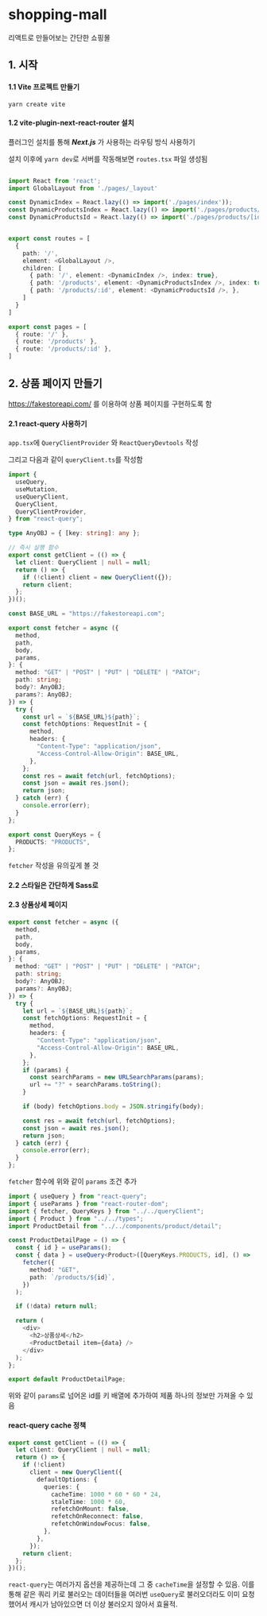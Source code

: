 # shopping-mall

리액트로 만들어보는 간단한 쇼핑몰

## 1. 시작

#### 1.1 Vite 프로젝트 만들기

`yarn create vite`

#### 1.2 vite-plugin-next-react-router 설치

플러그인 설치를 통해 **_Next.js_** 가 사용하는 라우팅 방식 사용하기

설치 이후에 `yarn dev`로 서버를 작동해보면 `routes.tsx` 파일 생성됨

```typescript

import React from 'react';
import GlobalLayout from './pages/_layout'

const DynamicIndex = React.lazy(() => import('./pages/index'));
const DynamicProductsIndex = React.lazy(() => import('./pages/products/index'));
const DynamicProductsId = React.lazy(() => import('./pages/products/[id]'));


export const routes = [
  {
    path: '/',
    element: <GlobalLayout />,
    children: [
      { path: '/', element: <DynamicIndex />, index: true},
      { path: '/products', element: <DynamicProductsIndex />, index: true},
      { path: '/products/:id', element: <DynamicProductsId />, },
    ]
  }
]

export const pages = [
  { route: '/' },
  { route: '/products' },
  { route: '/products/:id' },
]

```

## 2. 상품 페이지 만들기
https://fakestoreapi.com/ 를 이용하여 상품 페이지를 구현하도록 함

#### 2.1 react-query 사용하기
`app.tsx`에 `QueryClientProvider` 와 `ReactQueryDevtools` 작성

그리고 다음과 같이 `queryClient.ts`를 작성함
```typescript
import {
  useQuery,
  useMutation,
  useQueryClient,
  QueryClient,
  QueryClientProvider,
} from "react-query";

type AnyOBJ = { [key: string]: any };

// 즉시 실행 함수
export const getClient = (() => {
  let client: QueryClient | null = null;
  return () => {
    if (!client) client = new QueryClient({});
    return client;
  };
})();

const BASE_URL = "https://fakestoreapi.com";

export const fetcher = async ({
  method,
  path,
  body,
  params,
}: {
  method: "GET" | "POST" | "PUT" | "DELETE" | "PATCH";
  path: string;
  body?: AnyOBJ;
  params?: AnyOBJ;
}) => {
  try {
    const url = `${BASE_URL}${path}`;
    const fetchOptions: RequestInit = {
      method,
      headers: {
        "Content-Type": "application/json",
        "Access-Control-Allow-Origin": BASE_URL,
      },
    };
    const res = await fetch(url, fetchOptions);
    const json = await res.json();
    return json;
  } catch (err) {
    console.error(err);
  }
};

export const QueryKeys = {
  PRODUCTS: "PRODUCTS",
};
```
`fetcher` 작성을 유의깊게 볼 것

#### 2.2 스타일은 간단하게 Sass로

#### 2.3 상품상세 페이지
```typescript
export const fetcher = async ({
  method,
  path,
  body,
  params,
}: {
  method: "GET" | "POST" | "PUT" | "DELETE" | "PATCH";
  path: string;
  body?: AnyOBJ;
  params?: AnyOBJ;
}) => {
  try {
    let url = `${BASE_URL}${path}`;
    const fetchOptions: RequestInit = {
      method,
      headers: {
        "Content-Type": "application/json",
        "Access-Control-Allow-Origin": BASE_URL,
      },
    };
    if (params) {
      const searchParams = new URLSearchParams(params);
      url += "?" + searchParams.toString();
    }

    if (body) fetchOptions.body = JSON.stringify(body);

    const res = await fetch(url, fetchOptions);
    const json = await res.json();
    return json;
  } catch (err) {
    console.error(err);
  }
};
```
`fetcher` 함수에 위와 같이 `params` 조건 추가

```typescript
import { useQuery } from "react-query";
import { useParams } from "react-router-dom";
import { fetcher, QueryKeys } from "../../queryClient";
import { Product } from "../../types";
import ProductDetail from "../../components/product/detail";

const ProductDetailPage = () => {
  const { id } = useParams();
  const { data } = useQuery<Product>([QueryKeys.PRODUCTS, id], () =>
    fetcher({
      method: "GET",
      path: `/products/${id}`,
    })
  );

  if (!data) return null;

  return (
    <div>
      <h2>상품상세</h2>
      <ProductDetail item={data} />
    </div>
  );
};

export default ProductDetailPage;
```
위와 같이 `params`로 넘어온 id를 키 배열에 추가하여 제품 하나의 정보만 가져올 수 있음

#### react-query cache 정책
```typescript
export const getClient = (() => {
  let client: QueryClient | null = null;
  return () => {
    if (!client)
      client = new QueryClient({
        defaultOptions: {
          queries: {
            cacheTime: 1000 * 60 * 60 * 24,
            staleTime: 1000 * 60,
            refetchOnMount: false,
            refetchOnReconnect: false,
            refetchOnWindowFocus: false,
          },
        },
      });
    return client;
  };
})();
```
`react-query`는 여러가지 옵션을 제공하는데 그 중 `cacheTime`을 설정할 수 있음. 이를 통해 같은 쿼리 키로 불러오는 데이터들을 여러번 `useQuery`로 불러오더라도 이미 요청했어서 캐시가 남아있으면 더 이상 불러오지 않아서 효율적.


